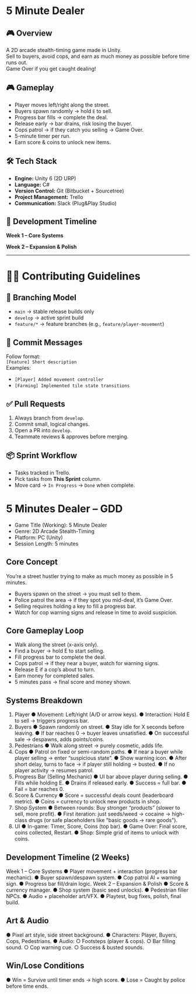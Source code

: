 # 5 Minute Dealer  

## 🎮 Overview  
A 2D arcade stealth-timing game made in Unity.  
Sell to buyers, avoid cops, and earn as much money as possible before time runs out.  
Game Over if you get caught dealing!

## 🎮 Gameplay
- Player moves left/right along the street.
- Buyers spawn randomly → hold `E` to sell.
- Progress bar fills → complete the deal.
- Release early → bar drains, risk losing the buyer.
- Cops patrol → if they catch you selling → Game Over.
- 5-minute timer per run.
- Earn score & coins to unlock new items.

## 🛠 Tech Stack  
- **Engine:** Unity 6 (2D URP)  
- **Language:** C#  
- **Version Control:** Git (Bitbucket + Sourcetree)  
- **Project Management:** Trello 
- **Communication:** Slack (Plug&Play Studio)  

## 🚀 Development Timeline  
**Week 1 – Core Systems**   

**Week 2 – Expansion & Polish**  

---
# 👩‍💻 Contributing Guidelines

## 🔀 Branching Model
- `main` → stable release builds only  
- `develop` → active sprint build  
- `feature/*` → feature branches (e.g., `feature/player-movement`)

## 💬 Commit Messages
Follow format:  
`[Feature] Short description`  
Examples:  
- `[Player] Added movement controller`  
- `[Farming] Implemented tile state transitions`

## ✅ Pull Requests
1. Always branch from `develop`.  
2. Commit small, logical changes.  
3. Open a PR into `develop`.  
4. Teammate reviews & approves before merging.  

## 📦 Sprint Workflow
- Tasks tracked in Trello.  
- Pick tasks from **This Sprint** column.  
- Move card → `In Progress` → `Done` when complete.

# 5 Minutes Dealer – GDD 
- Game Title (Working): 5 Minute Dealer 
- Genre: 2D Arcade Stealth-Timing 
- Platform: PC (Unity) 
- Session Length: 5 minutes 
## Core Concept 
You’re a street hustler trying to make as much money as possible in 5 minutes. 
- Buyers spawn on the street → you must sell to them. 
- Police patrol the area → if they spot you mid-deal, it’s Game Over. 
- Selling requires holding a key to fill a progress bar. 
- Watch for cop warning signs and release in time to avoid suspicion. 
## Core Gameplay Loop 
-  Walk along the street (x-axis only).
-  Find a buyer → hold E to start selling.
-  Fill progress bar to complete the deal. 
-  Cops patrol → if they near a buyer, watch for warning signs. 
-  Release E if a cop’s about to turn. 
-  Earn money for completed sales. 
-  5 minutes pass → final score and money shown. 
## Systems Breakdown 
1. Player 
● Movement: Left/right (A/D or arrow keys). 
● Interaction: Hold E to sell → triggers progress bar. 
2. Buyers 
● Spawn randomly on street. 
● Stay idle for X seconds before leaving. 
● If bar reaches 0 → buyer leaves unsatisfied. 
● On successful sale → despawns, adds points/coins. 
3. Pedestrians 
● Walk along street → purely cosmetic, adds life. 
4. Cops 
● Patrol on fixed or semi-random paths. 
● If near a buyer while player selling → enter “suspicious state”. 
● Show warning icon. 
● After short delay, turns to face → if player still holding → busted. 
● If no player activity → resumes patrol. 
5. Progress Bar (Selling Mechanic) 
● UI bar above player during selling. 
● Fills while holding E. 
● Drains if released early. 
● Success = full bar. 
● Fail = bar reaches 0. 
6. Score & Currency 
● Score = successful deals count (leaderboard metric). 
● Coins = currency to unlock new products in shop. 
7. Shop System 
● Between rounds: Buy stronger “products” (slower to sell, more profit). 
● First iteration: just seeds/weed → cocaine → high-class drugs (or safe placeholders like 
"basic goods → rare goods"). 
8. UI 
● In-game: Timer, Score, Coins (top bar). 
● Game Over: Final score, coins collected, Restart. 
● Shop: Simple grid of items to unlock with coins. 
## Development Timeline (2 Weeks) 
Week 1 – Core Systems 
● Player movement + interaction (progress bar mechanic). 
● Buyer spawn/despawn system. 
● Cop patrol AI + warning sign. 
● Progress bar fill/drain logic. 
Week 2 – Expansion & Polish 
● Score & currency manager. 
● Shop system (basic seed unlocks). 
● Pedestrian filler NPCs. 
● Audio + placeholder art/VFX. 
● Playtest, bug fixes, polish, final build. 
## Art & Audio 
● Pixel art style, side street background. 
● Characters: Player, Buyers, Cops, Pedestrians. 
● Audio: 
○ Footsteps (player & cops). 
○ Bar filling sound. 
○ Cop warning cue. 
○ Success & busted sounds. 
## Win/Lose Conditions 
● Win = Survive until timer ends → high score. 
● Lose = Caught by police before time ends.

